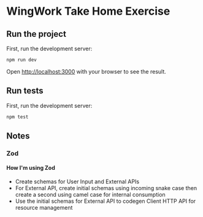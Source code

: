 # WingWork Take Home Exercise

## Run the project

First, run the development server:

```bash
npm run dev
```

Open [http://localhost:3000](http://localhost:3000) with your browser to see the result.

## Run tests

First, run the development server:

```bash
npm test
```


## Notes

### Zod
#### How I'm using Zod
- Create schemas for User Input and External APIs
- For External API, create initial schemas using incoming snake case then create a second using camel case for internal consumption
- Use the initial schemas for External API to codegen Client HTTP API for resource management


